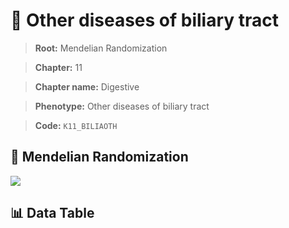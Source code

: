 # 🧪 Other diseases of biliary tract

> **Root:** Mendelian Randomization

> **Chapter:** 11  

> **Chapter name:** Digestive

> **Phenotype:** Other diseases of biliary tract  

> **Code:** `K11_BILIAOTH`

## 🧬 Mendelian Randomization  

<img src="/MR/Figures/Forward/K11_BILIAOTH.png"/>

## 📊 Data Table

<CsvTableMRF src="/MR_Data/Forward/K11_BILIAOTH.csv"/>
